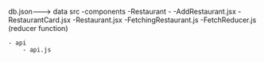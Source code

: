 db.json---> data
src
-components
-Restaurant -
-AddRestaurant.jsx
-RestaurantCard.jsx
-Restaurant.jsx
-FetchingRestaurant.js
-FetchReducer.js (reducer function)

    - api
        - api.js
